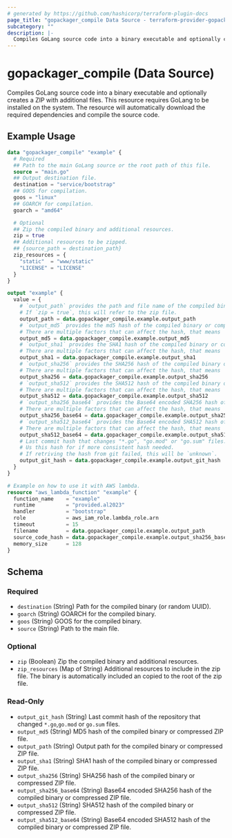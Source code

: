 ```yaml
---
# generated by https://github.com/hashicorp/terraform-plugin-docs
page_title: "gopackager_compile Data Source - terraform-provider-gopackager"
subcategory: ""
description: |-
  Compiles GoLang source code into a binary executable and optionally creates a ZIP with additional files. This resource requires GoLang to be installed on the system. The resource will automatically download the required dependencies and compile the source code.
---
```


# gopackager_compile (Data Source)

Compiles GoLang source code into a binary executable and optionally creates a ZIP with additional files. This resource requires GoLang to be installed on the system. The resource will automatically download the required dependencies and compile the source code.

## Example Usage

```terraform
data "gopackager_compile" "example" {
  # Required
  ## Path to the main GoLang source or the root path of this file.
  source = "main.go"
  ## Output destination file.
  destination = "service/bootstrap"
  ## GOOS for compilation.
  goos = "linux"
  ## GOARCH for compilation.
  goarch = "amd64"

  # Optional
  ## Zip the compiled binary and additional resources.
  zip = true
  ## Additional resources to be zipped.
  ## {source_path = destination_path}
  zip_resources = {
    "static"  = "www/static"
    "LICENSE" = "LICENSE"
  }
}

output "example" {
  value = {
    # `output_path` provides the path and file name of the compiled binary.
    # If `zip = true`, this will refer to the zip file.
    output_path = data.gopackager_compile.example.output_path
    # `output_md5` provides the md5 hash of the compiled binary or compressed ZIP file as hexadecimal encoded.
    # There are multiple factors that can affect the hash, that means
    output_md5 = data.gopackager_compile.example.output_md5
    # `output_sha1` provides the SHA1 hash of the compiled binary or compressed ZIP file as hexadecimal encoded.
    # There are multiple factors that can affect the hash, that means
    output_sha1 = data.gopackager_compile.example.output_sha1
    # `output_sha256` provides the SHA256 hash of the compiled binary or compressed ZIP file as hexadecimal encoded.
    # There are multiple factors that can affect the hash, that means
    output_sha256 = data.gopackager_compile.example.output_sha256
    # `output_sha512` provides the SHA512 hash of the compiled binary or compressed ZIP file as hexadecimal encoded.
    # There are multiple factors that can affect the hash, that means
    output_sha512 = data.gopackager_compile.example.output_sha512
    # `output_sha256_base64` provides the Base64 encoded SHA256 hash of the compiled binary or compressed ZIP file.
    # There are multiple factors that can affect the hash, that means
    output_sha256_base64 = data.gopackager_compile.example.output_sha256_base64
    # `output_sha512_base64` provides the Base64 encoded SHA512 hash of the compiled binary or compressed ZIP file.
    # There are multiple factors that can affect the hash, that means
    output_sha512_base64 = data.gopackager_compile.example.output_sha512_base64
    # Last commit hash that changes "*.go", "go.mod" or "go.sum" files.
    # Us this hash for if more consistent hash needed.
    # If retriving the hash from git failed, this will be `unknown`.
    output_git_hash = data.gopackager_compile.example.output_git_hash
  }
}

# Example on how to use it with AWS lambda.
resource "aws_lambda_function" "example" {
  function_name    = "example"
  runtime          = "provided.al2023"
  handler          = "bootstrap"
  role             = aws_iam_role.lambda_role.arn
  timeout          = 15
  filename         = data.gopackager_compile.example.output_path
  source_code_hash = data.gopackager_compile.example.output_sha256_base64
  memory_size      = 128
}
```

<!-- schema generated by tfplugindocs -->
## Schema

### Required

- `destination` (String) Path for the compiled binary (or random UUID).
- `goarch` (String) GOARCH for the compiled binary.
- `goos` (String) GOOS for the compiled binary.
- `source` (String) Path to the main file.

### Optional

- `zip` (Boolean) Zip the compiled binary and additional resources.
- `zip_resources` (Map of String) Additional resources to include in the zip file. The binary is automatically included an copied to the root of the zip file.

### Read-Only

- `output_git_hash` (String) Last commit hash of the repository that changed `*.go`,`go.mod` or `go.sum` files.
- `output_md5` (String) MD5 hash of the compiled binary or compressed ZIP file.
- `output_path` (String) Output path for the compiled binary or compressed ZIP file.
- `output_sha1` (String) SHA1 hash of the compiled binary or compressed ZIP file.
- `output_sha256` (String) SHA256 hash of the compiled binary or compressed ZIP file.
- `output_sha256_base64` (String) Base64 encoded SHA256 hash of the compiled binary or compressed ZIP file.
- `output_sha512` (String) SHA512 hash of the compiled binary or compressed ZIP file.
- `output_sha512_base64` (String) Base64 encoded SHA512 hash of the compiled binary or compressed ZIP file.
